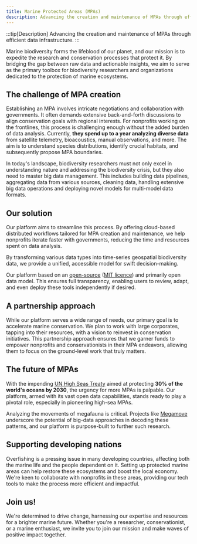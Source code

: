 ```yaml
---
title: Marine Protected Areas (MPAs)
description: Advancing the creation and maintenance of MPAs through efficient data infrastructure.
---
```


:::tip[Description]
Advancing the creation and maintenance of MPAs through efficient data infrastructure.
:::

Marine biodiversity forms the lifeblood of our planet, and our mission is to expedite the research and conservation processes that protect it. By bridging the gap between raw data and actionable insights, we aim to serve as the primary toolbox for biodiversity researchers and organizations dedicated to the protection of marine ecosystems.

## The challenge of MPA creation

Establishing an MPA involves intricate negotiations and collaboration with governments. It often demands extensive back-and-forth discussions to align conservation goals with regional interests. For nonprofits working on the frontlines, this process is challenging enough without the added burden of data analysis. Currently, **they spend up to a year analyzing diverse data** from satellite telemetry, bioacoustics, manual observations, and more. The aim is to understand species distributions, identify crucial habitats, and subsequently propose MPA boundaries.

In today's landscape, biodiversity researchers must not only excel in understanding nature and addressing the biodiversity crisis, but they also need to master big data management. This includes building data pipelines, aggregating data from various sources, cleaning data, handling extensive big data operations and deploying novel models for multi-model data formats.

## Our solution

Our platform aims to streamline this process. By offering cloud-based distributed workflows tailored for MPA creation and maintenance, we help nonprofits iterate faster with governments, reducing the time and resources spent on data analysis.

By transforming various data types into time-series geospatial biodiversity data, we provide a unified, accessible model for swift decision-making.

Our platform based on an [open-source](https://github.com/wildflowai) ([MIT licence](https://en.wikipedia.org/wiki/MIT_License)) and primarily open data model. This ensures full transparency, enabling users to review, adapt, and even deploy these tools independently if desired.

## A partnership approach

While our platform serves a wide range of needs, our primary goal is to accelerate marine conservation. We plan to work with large corporates, tapping into their resources, with a vision to reinvest in conservation initiatives. This partnership approach ensures that we garner funds to empower nonprofits and conservationists in their MPA endeavors, allowing them to focus on the ground-level work that truly matters.

## The future of MPAs

With the impending [UN High Seas Treaty](https://www.bbc.co.uk/news/science-environment-64839763) aimed at protecting **30% of the world's oceans by 2030**, the urgency for more MPAs is palpable. Our platform, armed with its vast open data capabilities, stands ready to play a pivotal role, especially in pioneering high-sea MPAs.

Analyzing the movements of megafauna is critical. Projects like [Megamove](https://megamove.org) underscore the potential of big-data approaches in decoding these patterns, and our platform is purpose-built to further such research.

## Supporting developing nations

Overfishing is a pressing issue in many developing countries, affecting both the marine life and the people dependent on it. Setting up protected marine areas can help restore these ecosystems and boost the local economy. We're keen to collaborate with nonprofits in these areas, providing our tech tools to make the process more efficient and impactful.

## Join us!

We're determined to drive change, harnessing our expertise and resources for a brighter marine future. Whether you're a researcher, conservationist, or a marine enthusiast, we invite you to join our mission and make waves of positive impact together.
